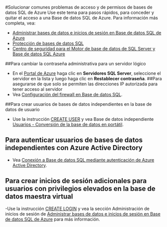 <properties
	pageTitle="Solucionar problemas de acceso y de permisos de bases de datos SQL de Azure"
	description="Pasos rápidos para solucionar problemas comunes de permisos, acceso, usuarios e inicio de sesión"
	services="sql-database"
	documentationCenter=""
	authors="v-shysun"
	manager="msmets"
	editor=""/>

<tags
	ms.service="sql-database"
	ms.workload="data-management"
	ms.tgt_pltfrm="na"
	ms.devlang="na"
	ms.topic="article"
	ms.date="01/11/2016"
	ms.author="v-shysun"/>

#Solucionar comunes problemas de acceso y de permisos de bases de datos SQL de Azure
Use este tema para pasos rápidos, para conceder y quitar el acceso a una Base de datos SQL de Azure. Para información más completa, vea:

- [Administrar bases de datos e inicios de sesión en Base de datos SQL de Azure](sql-database-manage-logins.md)
- [Protección de bases de datos SQL](sql-database-security.md)
- [Centro de seguridad para el Motor de base de datos de SQL Server y Base de datos SQL Azure](https://msdn.microsoft.com/library/bb510589)

##Para cambiar la contraseña administrativa para un servidor lógico
- En el [Portal de Azure](https://portal.azure.com) haga clic en **Servidores SQL Server**, seleccione el servidor en la lista y luego haga clic en **Restablecer contraseña**.
##Para asegurarse de que solo se permiten las direcciones IP autorizada para tener acceso al servidor
- Vea [Configuración del firewall en Base de datos SQL](sql-database-configure-firewall-settings.md).

##Para crear usuarios de bases de datos independientes en la base de datos de usuario
- Use la instrucción [CREATE USER](https://msdn.microsoft.com/library/ms173463.aspx) y vea Base de datos independiente [Usuarios - Conversión de la base de datos en portátil](https://msdn.microsoft.com/library/ff929188.aspx).

## Para autenticar usuarios de bases de datos independientes con Azure Active Directory
- Vea [Conexión a Base de datos SQL mediante autenticación de Azure Active Directory](sql-database-aad-authentication.md).

## Para crear inicios de sesión adicionales para usuarios con privilegios elevados en la base de datos maestra virtual
-Use la instrucción [CREATE LOGIN](https://msdn.microsoft.com/library/ms189751.aspx) y vea la sección Administración de inicios de sesión de [Administrar bases de datos e inicios de sesión en Base de datos SQL de Azure](sql-database-manage-logins.md) para más información.

<!---HONumber=AcomDC_0114_2016-->